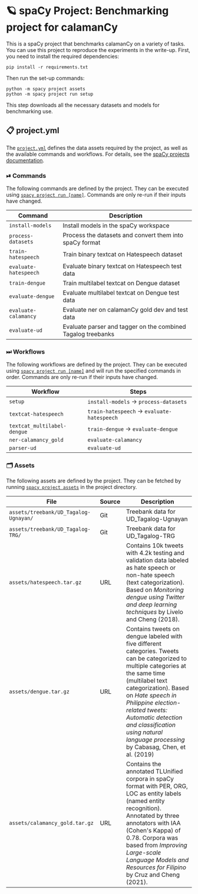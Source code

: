 <!-- SPACY PROJECT: AUTO-GENERATED DOCS START (do not remove) -->

# 🪐 spaCy Project: Benchmarking project for calamanCy

This is a spaCy project that benchmarks calamanCy on a variety of tasks.
You can use this project to reproduce the experiments in the write-up. First, 
you need to install the required dependencies:

```
pip install -r requirements.txt
```

Then run the set-up commands:

```
python -m spacy project assets
python -m spacy project run setup
```

This step downloads all the necessary datasets and models for benchmarking use.


## 📋 project.yml

The [`project.yml`](project.yml) defines the data assets required by the
project, as well as the available commands and workflows. For details, see the
[spaCy projects documentation](https://spacy.io/usage/projects).

### ⏯ Commands

The following commands are defined by the project. They
can be executed using [`spacy project run [name]`](https://spacy.io/api/cli#project-run).
Commands are only re-run if their inputs have changed.

| Command | Description |
| --- | --- |
| `install-models` | Install models in the spaCy workspace |
| `process-datasets` | Process the datasets and convert them into spaCy format |
| `train-hatespeech` | Train binary textcat on Hatespeech dataset |
| `evaluate-hatespeech` | Evaluate binary textcat on Hatespeech test data |
| `train-dengue` | Train multilabel textcat on Dengue dataset |
| `evaluate-dengue` | Evaluate multilabel textcat on Dengue test data |
| `evaluate-calamancy` | Evaluate ner on calamanCy gold dev and test data |
| `evaluate-ud` | Evaluate parser and tagger on the combined Tagalog treebanks |

### ⏭ Workflows

The following workflows are defined by the project. They
can be executed using [`spacy project run [name]`](https://spacy.io/api/cli#project-run)
and will run the specified commands in order. Commands are only re-run if their
inputs have changed.

| Workflow | Steps |
| --- | --- |
| `setup` | `install-models` &rarr; `process-datasets` |
| `textcat-hatespeech` | `train-hatespeech` &rarr; `evaluate-hatespeech` |
| `textcat_multilabel-dengue` | `train-dengue` &rarr; `evaluate-dengue` |
| `ner-calamancy_gold` | `evaluate-calamancy` |
| `parser-ud` | `evaluate-ud` |

### 🗂 Assets

The following assets are defined by the project. They can
be fetched by running [`spacy project assets`](https://spacy.io/api/cli#project-assets)
in the project directory.

| File | Source | Description |
| --- | --- | --- |
| `assets/treebank/UD_Tagalog-Ugnayan/` | Git | Treebank data for UD_Tagalog-Ugnayan |
| `assets/treebank/UD_Tagalog-TRG/` | Git | Treebank data for UD_Tagalog-TRG |
| `assets/hatespeech.tar.gz` | URL | Contains 10k tweets with 4.2k testing and validation data labeled as hate speech or non-hate speech (text categorization). Based on *Monitoring dengue using Twitter and deep learning techniques* by Livelo and Cheng (2018). |
| `assets/dengue.tar.gz` | URL | Contains tweets on dengue labeled with five different categories. Tweets can be categorized to multiple categories at the same time (multilabel text categorization). Based on *Hate speech in Philippine election-related tweets: Automatic detection and classification using natural language processing* by Cabasag, Chen, et al. (2019) |
| `assets/calamancy_gold.tar.gz` | URL | Contains the annotated TLUnified corpora in spaCy format with PER, ORG, LOC as entity labels (named entity recognition). Annotated by three annotators with IAA (Cohen's Kappa) of 0.78. Corpora was based from *Improving Large-scale Language Models and Resources for Filipino* by Cruz and Cheng (2021). |

<!-- SPACY PROJECT: AUTO-GENERATED DOCS END (do not remove) -->
